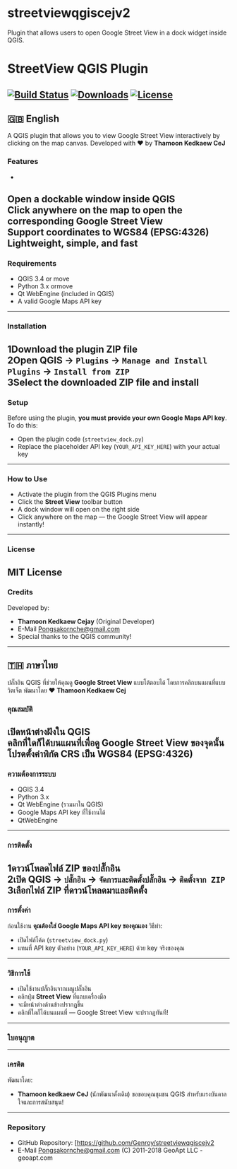 # streetviewqgiscejv2
Plugin that allows users to open Google Street View in a dock widget inside QGIS.
# StreetView QGIS Plugin
[![Build Status](https://img.shields.io/badge/build-passing-brightgreen)](https://plugins.qgis.org/plugins/)
[![Downloads](https://img.shields.io/badge/downloads-100%2B-blue)](https://plugins.qgis.org/plugins/)
[![License](https://img.shields.io/badge/license-MIT-yellow)](LICENSE)
---
## 🇬🇧 English
A QGIS plugin that allows you to view Google Street View interactively by clicking on the map canvas.
Developed with ❤️ by **Thamoon Kedkaew CeJ** 
### Features
-
Open a dockable window inside QGIS  
Click anywhere on the map to open the corresponding Google Street View  
Support coordinates to WGS84 (EPSG:4326)  
Lightweight, simple, and fast
---
### Requirements
- QGIS 3.4  or move
- Python 3.x  ormove
- Qt WebEngine (included in QGIS)  
- A valid Google Maps API key
---
### Installation
1️Download the plugin ZIP file  
2️Open QGIS → `Plugins` → `Manage and Install Plugins` → `Install from ZIP`  
3️Select the downloaded ZIP file and install
---
### Setup
Before using the plugin, **you must provide your own Google Maps API key**.
To do this:
- Open the plugin code (`streetview_dock.py`)
- Replace the placeholder API key (`YOUR_API_KEY_HERE`) with your actual key
---
### How to Use
- Activate the plugin from the QGIS Plugins menu  
- Click the **Street View** toolbar button  
- A dock window will open on the right side  
- Click anywhere on the map — the Google Street View will appear instantly!
---
### License
MIT License
---
### Credits

Developed by:
- **Thamoon Kedkaew Cejay** (Original Developer)
- E-Mail Pongsakornche@gmail.com
- Special thanks to the QGIS community!
---

## 🇹🇭 ภาษาไทย
ปลั๊กอิน QGIS ที่ช่วยให้คุณดู **Google Street View** แบบโต้ตอบได้ โดยการคลิกบนแผนที่แบบวิตเจ็ต
พัฒนาโดย ❤️ **Thamoon Kedkaew Cej** 
### คุณสมบัติ
เปิดหน้าต่างฝังใน QGIS  
คลิกที่ใดก็ได้บนแผนที่เพื่อดู Google Street View ของจุดนั้น  
โปรดตั้งค่าพิกัด CRS เป็น WGS84 (EPSG:4326)  
---
### ความต้องการระบบ
- QGIS 3.4  
- Python 3.x  
- Qt WebEngine (รวมมาใน QGIS)  
- Google Maps API key ที่ใช้งานได้
- QtWebEngine
---
### การติดตั้ง
1️ดาวน์โหลดไฟล์ ZIP ของปลั๊กอิน  
2️เปิด QGIS → `ปลั๊กอิน` → `จัดการและติดตั้งปลั๊กอิน` → `ติดตั้งจาก ZIP`  
3️เลือกไฟล์ ZIP ที่ดาวน์โหลดมาและติดตั้ง
---
### การตั้งค่า
ก่อนใช้งาน **คุณต้องใส่ Google Maps API key ของคุณเอง**
วิธีทำ:
- เปิดไฟล์โค้ด (`streetview_dock.py`)  
- แทนที่ API key ตัวอย่าง (`YOUR_API_KEY_HERE`) ด้วย key จริงของคุณ
---
### วิธีการใช้
- เปิดใช้งานปลั๊กอินจากเมนูปลั๊กอิน  
- คลิกปุ่ม **Street View** ที่แถบเครื่องมือ  
- จะมีหน้าต่างด้านข้างปรากฏขึ้น  
- คลิกที่ใดก็ได้บนแผนที่ — Google Street View จะปรากฏทันที!
---
### ใบอนุญาต

---
### เครดิต
พัฒนาโดย:
- **Thamoon kedkaew CeJ** (นักพัฒนาดั้งเดิม)
ขอขอบคุณชุมชน QGIS สำหรับแรงบันดาลใจและการสนับสนุน!
---
### Repository 
- GitHub Repository: [https://github.com/Genroy/streetviewqgiscejv2
- E-Mail Pongsakornche@gmail.com
(C) 2011-2018 GeoApt LLC - geoapt.com
